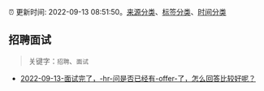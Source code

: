 :alarm_clock: 更新时间: 2022-09-13 08:51:50。[来源分类](../README.md)、[标签分类](../TAGS.md)、[时间分类](../TIMELINE.md)

## 招聘面试


> 关键字：`招聘`、`面试`



- [2022-09-13-面试完了，-hr-问是否已经有-offer-了，怎么回答比较好呢？](https://www.v2ex.com/t/879728) 